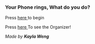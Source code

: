 <h3> Your Phone rings, What do you do? <br> </h3>

<p> Press <a href="alarm.md"> here </a> to begin <p>
<p> Press <a href="Cyoa(1).png"> here </a> To see the Organizer! <p>
<p> <i> Made by <b> Kayla Weng </b> </p>

